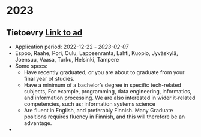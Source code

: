 # 2023

## Tietoevry [Link to ad](https://tieto.wd3.myworkdayjobs.com/Tieto_Careers_External_Site/job/Finland-Espoo/We-are-looking-for-ITSM-students-to-join-our-graduate-program-_R108363)
  * Application period: 2022-12-22 - *2023-02-07*
  * Espoo, Raahe, Pori, Oulu, Lappeenranta, Lahti, Kuopio, Jyväskylä, Joensuu, Vaasa, Turku, Helsinki, Tampere
  * Some specs:
    - Have recently graduated, or you are about to graduate from your final year of studies. 
    - Have a minimum of a bachelor’s degree in specific tech-related subjects, For example, programming, data engineering, informatics, and information processing. We are also interested in wider it-related competencies, such as; information systems science 
    - Are fluent in English, and preferably Finnish. Many Graduate positions requires fluency in Finnish, and this will therefore be an advantage.  
  * 